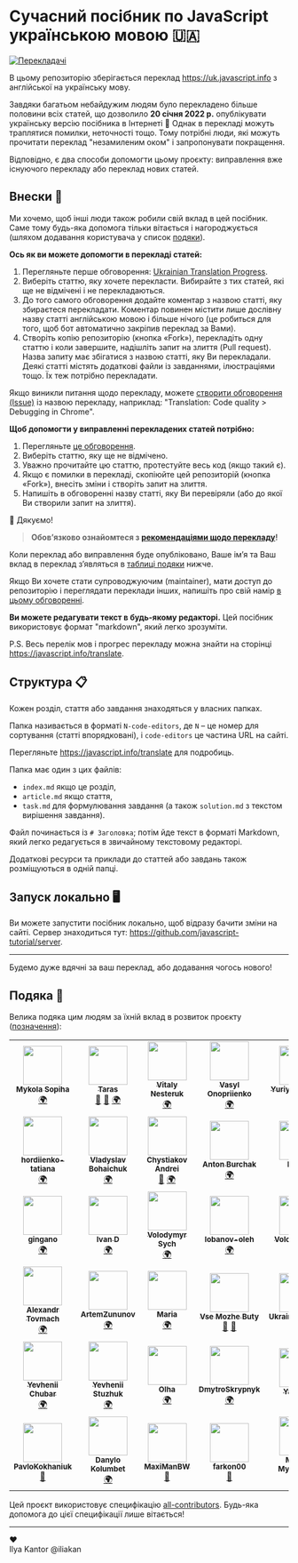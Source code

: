 # Сучасний посібник по JavaScript українською мовою 🇺🇦
<!-- ALL-CONTRIBUTORS-BADGE:START - Do not remove or modify this section -->
[![Перекладачі](https://img.shields.io/badge/all_contributors-42-orange.svg?style=flat-square)](#подяка-)
<!-- ALL-CONTRIBUTORS-BADGE:END -->

В цьому репозиторію зберігається переклад <https://uk.javascript.info> з англійської на українську мову.

Завдяки багатьом небайдужим людям було перекладено більше половини всіх статей, що дозволило **20 січня 2022 р.** опублікувати українську версію посібника в Інтернеті 🎉 Однак в перекладі можуть траплятися помилки, неточності тощо. Тому потрібні люди, які можуть прочитати переклад "незамиленим оком" і запропонувати покращення.

Відповідно, є два способи допомогти цьому проєкту: виправлення вже існуючого перекладу або переклад нових статей.

## Внески 💚

Ми хочемо, щоб інші люди також робили свій вклад в цей посібник. Саме тому будь-яка допомога тільки вітається і нагороджується (шляхом додавання користувача у список [подяки](#подяка-)).

**Ось як ви можете допомогти в перекладі статей:**

1. Перегляньте перше обговорення: [Ukrainian Translation Progress](https://github.com/javascript-tutorial/uk.javascript.info/issues/1).
1. Виберіть статтю, яку хочете перекласти. Вибирайте з тих статей, які ще не відмічені і не перекладаються.
1. До того самого обговорення додайте коментар з назвою статті, яку збираєтеся перекладати. Коментар повинен містити лише дослівну назву статті англійською мовою і більше нічого (це робиться для того, щоб бот автоматично закріпив переклад за Вами).
1. Створіть копію репозиторію (кнопка «Fork»), перекладіть одну статтю і коли завершите, надішліть запит на злиття (Pull request). Назва запиту має збігатися з назвою статті, яку Ви перекладали. Деякі статті містять додаткові файли із завданнями, ілюстраціями тощо. Їх теж потрібно перекладати.

Якщо виникли питання щодо перекладу, можете [створити обговорення (Issue)](https://github.com/javascript-tutorial/uk.javascript.info/issues/new) із назвою перекладу, наприклад: "Translation: Code quality > Debugging in Chrome".

**Щоб допомогти у виправленні перекладених статей потрібно:**

1. Перегляньте [це обговорення](https://github.com/javascript-tutorial/uk.javascript.info/issues/281).
1. Виберіть статтю, яку ще не відмічено.
1. Уважно прочитайте цю статтю, протестуйте весь код (якщо такий є).
1. Якщо є помилки в перекладі, скопіюйте цей репозиторій (кнопка «Fork»), внесіть зміни і створіть запит на злиття.
1. Напишіть в обговоренні назву статті, яку Ви перевіряли (або до якої Ви створили запит на злиття).

🎉 Дякуємо!

> **Обов’язково ознайомтеся з [рекомендаціями щодо перекладу](https://github.com/javascript-tutorial/uk.javascript.info/blob/master/TRANSLATION.md)!**

Коли переклад або виправлення буде опубліковано, Ваше ім’я та Ваш вклад в переклад з’являться в [таблиці подяки](#подяка-) нижче.

Якщо Ви хочете стати супроводжуючим (maintainer), мати доступ до репозиторію і переглядати переклади інших, напишіть про свій намір [в цьому обговоренні](https://github.com/javascript-tutorial/uk.javascript.info/issues/169).

**Ви можете редагувати текст в будь-якому редакторі.** Цей посібник використовує формат "markdown", який легко зрозуміти.

P.S. Весь перелік мов і прогрес перекладу можна знайти на сторінці <https://javascript.info/translate>.

## Структура 📋

Кожен розділ, стаття або завдання знаходяться у власних папках.

Папка називається в форматі `N-code-editors`, де `N` – це номер для сортування (статті впорядковані), і `code-editors` це частина URL на сайті.

Перегляньте <https://javascript.info/translate> для подробиць.

Папка має один з цих файлів:

- `index.md` якщо це розділ,
- `article.md` якщо стаття,
- `task.md` для формулювання завдання (а також `solution.md` з текстом вирішення завдання).

Файл починається із `# Заголовка`; потім йде текст в форматі Markdown, який легко редагується в звичайному текстовому редакторі.

Додаткові ресурси та приклади до статтей або завдань також розміщуються в одній папці.

## Запуск локально 🖥

Ви можете запустити посібник локально, щоб відразу бачити зміни на сайті.
Сервер знаходиться тут: <https://github.com/javascript-tutorial/server>.

---
Будемо дуже вдячні за ваш переклад, або додавання чогось нового!

## Подяка 🙏

Велика подяка цим людям за їхній вклад в розвиток проєкту ([позначення](https://allcontributors.org/docs/en/emoji-key)):

<!-- ALL-CONTRIBUTORS-LIST:START - Do not remove or modify this section -->
<!-- prettier-ignore-start -->
<!-- markdownlint-disable -->
<table>
  <tr>
    <td align="center"><a href="https://www.linkedin.com/in/m-sopiha/"><img src="https://avatars.githubusercontent.com/u/20689588?v=4?s=70" width="70px;" alt=""/><br /><sub><b>Mykola Sopiha</b></sub></a><br /><a href="#translation-MykolaSopiha" title="Translation">🌍</a></td>
    <td align="center"><a href="https://github.com/tarasyyyk"><img src="https://avatars0.githubusercontent.com/u/20100011?v=4?s=70" width="70px;" alt=""/><br /><sub><b>Taras</b></sub></a><br /><a href="#maintenance-tarasyyyk" title="Maintenance">🚧</a> <a href="https://github.com/javascript-tutorial/uk.javascript.info/pulls?q=is%3Apr+reviewed-by%3Atarasyyyk" title="Reviewed Pull Requests">👀</a> <a href="#translation-tarasyyyk" title="Translation">🌍</a></td>
    <td align="center"><a href="https://github.com/Nordtonito"><img src="https://avatars.githubusercontent.com/u/43732023?v=4?s=70" width="70px;" alt=""/><br /><sub><b>Vitaly Nesteruk</b></sub></a><br /><a href="#translation-Nordtonito" title="Translation">🌍</a></td>
    <td align="center"><a href="https://github.com/Regnised"><img src="https://avatars.githubusercontent.com/u/2588425?v=4?s=70" width="70px;" alt=""/><br /><sub><b>Vasyl Onopriienko</b></sub></a><br /><a href="#translation-Regnised" title="Translation">🌍</a></td>
    <td align="center"><a href="https://github.com/Zim123"><img src="https://avatars2.githubusercontent.com/u/1306750?v=4?s=70" width="70px;" alt=""/><br /><sub><b>Yuriy Ostapyuk</b></sub></a><br /><a href="#translation-Zim123" title="Translation">🌍</a></td>
    <td align="center"><a href="https://github.com/alexgalkin"><img src="https://avatars0.githubusercontent.com/u/1190812?v=4?s=70" width="70px;" alt=""/><br /><sub><b>Alex Galkin</b></sub></a><br /><a href="#translation-alexgalkin" title="Translation">🌍</a> <a href="#ideas-alexgalkin" title="Ideas, Planning, & Feedback">🤔</a></td>
    <td align="center"><a href="https://github.com/stas-dolgachov"><img src="https://avatars.githubusercontent.com/u/9461925?v=4?s=70" width="70px;" alt=""/><br /><sub><b>Stanislav</b></sub></a><br /><a href="#translation-stas-dolgachov" title="Translation">🌍</a> <a href="https://github.com/javascript-tutorial/uk.javascript.info/pulls?q=is%3Apr+reviewed-by%3Astas-dolgachov" title="Reviewed Pull Requests">👀</a></td>
  </tr>
  <tr>
    <td align="center"><a href="https://github.com/hordiienko-tatiana"><img src="https://avatars.githubusercontent.com/u/49336627?v=4?s=70" width="70px;" alt=""/><br /><sub><b>hordiienko-tatiana</b></sub></a><br /><a href="#translation-hordiienko-tatiana" title="Translation">🌍</a></td>
    <td align="center"><a href="https://github.com/Purusah"><img src="https://avatars.githubusercontent.com/u/16886633?v=4?s=70" width="70px;" alt=""/><br /><sub><b>Vladyslav Bohaichuk</b></sub></a><br /><a href="#translation-Purusah" title="Translation">🌍</a></td>
    <td align="center"><a href="https://github.com/chizzzy"><img src="https://avatars.githubusercontent.com/u/34280137?v=4?s=70" width="70px;" alt=""/><br /><sub><b>Chystiakov Andrei</b></sub></a><br /><a href="#ideas-chizzzy" title="Ideas, Planning, & Feedback">🤔</a> <a href="#translation-chizzzy" title="Translation">🌍</a></td>
    <td align="center"><a href="https://github.com/AntonBurchak"><img src="https://avatars.githubusercontent.com/u/47831897?v=4?s=70" width="70px;" alt=""/><br /><sub><b>Anton Burchak</b></sub></a><br /><a href="#translation-AntonBurchak" title="Translation">🌍</a></td>
    <td align="center"><a href="https://github.com/dDenysS"><img src="https://avatars0.githubusercontent.com/u/23075870?v=4?s=70" width="70px;" alt=""/><br /><sub><b>Denys</b></sub></a><br /><a href="#translation-dDenysS" title="Translation">🌍</a></td>
    <td align="center"><a href="https://github.com/Tuoris"><img src="https://avatars.githubusercontent.com/u/16479460?v=4?s=70" width="70px;" alt=""/><br /><sub><b>Tuoris</b></sub></a><br /><a href="#translation-Tuoris" title="Translation">🌍</a></td>
    <td align="center"><a href="https://github.com/didostap"><img src="https://avatars.githubusercontent.com/u/49234191?v=4?s=70" width="70px;" alt=""/><br /><sub><b>Ostap Dribniuk</b></sub></a><br /><a href="#translation-didostap" title="Translation">🌍</a></td>
  </tr>
  <tr>
    <td align="center"><a href="https://github.com/gingano"><img src="https://avatars.githubusercontent.com/u/47160813?v=4?s=70" width="70px;" alt=""/><br /><sub><b>gingano</b></sub></a><br /><a href="#translation-gingano" title="Translation">🌍</a></td>
    <td align="center"><a href="https://github.com/Vanchurick"><img src="https://avatars.githubusercontent.com/u/43196449?v=4?s=70" width="70px;" alt=""/><br /><sub><b>Ivan D</b></sub></a><br /><a href="#translation-Vanchurick" title="Translation">🌍</a></td>
    <td align="center"><a href="https://github.com/VolodymyrSSS"><img src="https://avatars.githubusercontent.com/u/49289546?v=4?s=70" width="70px;" alt=""/><br /><sub><b>Volodymyr Sych</b></sub></a><br /><a href="#translation-VolodymyrSSS" title="Translation">🌍</a></td>
    <td align="center"><a href="https://github.com/lobanov-oleh"><img src="https://avatars0.githubusercontent.com/u/53055773?v=4?s=70" width="70px;" alt=""/><br /><sub><b>lobanov-oleh</b></sub></a><br /><a href="#translation-lobanov-oleh" title="Translation">🌍</a></td>
    <td align="center"><a href="https://github.com/hypeofpipe"><img src="https://avatars.githubusercontent.com/u/14982064?v=4?s=70" width="70px;" alt=""/><br /><sub><b>Volodymyr V.</b></sub></a><br /><a href="#translation-hypeofpipe" title="Translation">🌍</a></td>
    <td align="center"><a href="https://github.com/Tarkeasy"><img src="https://avatars.githubusercontent.com/u/36696571?v=4?s=70" width="70px;" alt=""/><br /><sub><b>Taras Kulchytskyi</b></sub></a><br /><a href="#translation-Tarkeasy" title="Translation">🌍</a></td>
    <td align="center"><a href="http://stepansuvorov.com/blog/"><img src="https://avatars1.githubusercontent.com/u/1526680?v=4?s=70" width="70px;" alt=""/><br /><sub><b>Stepan Suvorov</b></sub></a><br /><a href="#translation-stevermeister" title="Translation">🌍</a></td>
  </tr>
  <tr>
    <td align="center"><a href="https://alexandrtovmach.com"><img src="https://avatars0.githubusercontent.com/u/28801003?v=4?s=70" width="70px;" alt=""/><br /><sub><b>Alexandr Tovmach</b></sub></a><br /><a href="#translation-alexandrtovmach" title="Translation">🌍</a></td>
    <td align="center"><a href="https://github.com/ArtemZununov"><img src="https://avatars1.githubusercontent.com/u/12086644?v=4?s=70" width="70px;" alt=""/><br /><sub><b>ArtemZununov</b></sub></a><br /><a href="#translation-ArtemZununov" title="Translation">🌍</a></td>
    <td align="center"><a href="https://github.com/MariaTar"><img src="https://avatars.githubusercontent.com/u/22173769?v=4?s=70" width="70px;" alt=""/><br /><sub><b>Maria</b></sub></a><br /><a href="#translation-MariaTar" title="Translation">🌍</a></td>
    <td align="center"><a href="https://github.com/vsemozhetbyt"><img src="https://avatars1.githubusercontent.com/u/10393198?v=4?s=70" width="70px;" alt=""/><br /><sub><b>Vse Mozhe Buty</b></sub></a><br /><a href="https://github.com/javascript-tutorial/uk.javascript.info/pulls?q=is%3Apr+reviewed-by%3Avsemozhetbyt" title="Reviewed Pull Requests">👀</a> <a href="#ideas-vsemozhetbyt" title="Ideas, Planning, & Feedback">🤔</a></td>
    <td align="center"><a href="https://github.com/UkrainianCitizen"><img src="https://avatars2.githubusercontent.com/u/31314423?v=4?s=70" width="70px;" alt=""/><br /><sub><b>UkrainianCitizen</b></sub></a><br /><a href="#ideas-UkrainianCitizen" title="Ideas, Planning, & Feedback">🤔</a> <a href="https://github.com/javascript-tutorial/uk.javascript.info/pulls?q=is%3Apr+reviewed-by%3AUkrainianCitizen" title="Reviewed Pull Requests">👀</a></td>
    <td align="center"><a href="https://github.com/OlhaBrozhenets"><img src="https://avatars.githubusercontent.com/u/40391635?v=4?s=70" width="70px;" alt=""/><br /><sub><b>Olha Brozhenets</b></sub></a><br /><a href="#translation-OlhaBrozhenets" title="Translation">🌍</a></td>
    <td align="center"><a href="https://github.com/Mouu9"><img src="https://avatars.githubusercontent.com/u/97622707?v=4?s=70" width="70px;" alt=""/><br /><sub><b>Mouu9</b></sub></a><br /><a href="https://github.com/javascript-tutorial/uk.javascript.info/issues?q=author%3AMouu9" title="Bug reports">🐛</a></td>
  </tr>
  <tr>
    <td align="center"><a href="https://github.com/jeneg"><img src="https://avatars.githubusercontent.com/u/2821652?v=4?s=70" width="70px;" alt=""/><br /><sub><b>Yevhenii Chubar</b></sub></a><br /><a href="#translation-jeneg" title="Translation">🌍</a></td>
    <td align="center"><a href="https://github.com/astropsy999"><img src="https://avatars.githubusercontent.com/u/10748203?v=4?s=70" width="70px;" alt=""/><br /><sub><b>Yevhenii Stuzhuk</b></sub></a><br /><a href="#translation-astropsy999" title="Translation">🌍</a></td>
    <td align="center"><a href="https://github.com/Lelihelija"><img src="https://avatars.githubusercontent.com/u/68015684?v=4?s=70" width="70px;" alt=""/><br /><sub><b>Olha</b></sub></a><br /><a href="#translation-Lelihelija" title="Translation">🌍</a></td>
    <td align="center"><a href="https://github.com/DmytroSkrypnyk"><img src="https://avatars.githubusercontent.com/u/46841342?v=4?s=70" width="70px;" alt=""/><br /><sub><b>DmytroSkrypnyk</b></sub></a><br /><a href="#translation-DmytroSkrypnyk" title="Translation">🌍</a></td>
    <td align="center"><a href="http://Instagram.com/yaroslavom"><img src="https://avatars.githubusercontent.com/u/72073598?v=4?s=70" width="70px;" alt=""/><br /><sub><b>Yaroslav</b></sub></a><br /><a href="https://github.com/javascript-tutorial/uk.javascript.info/issues?q=author%3Ayaroslavom" title="Bug reports">🐛</a></td>
    <td align="center"><a href="https://github.com/ilvl"><img src="https://avatars.githubusercontent.com/u/16276298?v=4?s=70" width="70px;" alt=""/><br /><sub><b>ilvl</b></sub></a><br /><a href="https://github.com/javascript-tutorial/uk.javascript.info/issues?q=author%3Ailvl" title="Bug reports">🐛</a></td>
    <td align="center"><a href="https://hasiuk.netlify.com"><img src="https://avatars.githubusercontent.com/u/27961118?v=4?s=70" width="70px;" alt=""/><br /><sub><b>Yurii Hasiuk</b></sub></a><br /><a href="#translation-yugako" title="Translation">🌍</a></td>
  </tr>
  <tr>
    <td align="center"><a href="https://github.com/PavloKokhaniuk"><img src="https://avatars.githubusercontent.com/u/81250556?v=4?s=70" width="70px;" alt=""/><br /><sub><b>PavloKokhaniuk</b></sub></a><br /><a href="https://github.com/javascript-tutorial/uk.javascript.info/issues?q=author%3APavloKokhaniuk" title="Bug reports">🐛</a></td>
    <td align="center"><a href="https://kolumb.tk/"><img src="https://avatars.githubusercontent.com/u/4366033?v=4?s=70" width="70px;" alt=""/><br /><sub><b>Danylo Kolumbet</b></sub></a><br /><a href="#translation-kolumb" title="Translation">🌍</a></td>
    <td align="center"><a href="https://github.com/MaxiManBW"><img src="https://avatars.githubusercontent.com/u/7721739?v=4?s=70" width="70px;" alt=""/><br /><sub><b>MaxiManBW</b></sub></a><br /><a href="https://github.com/javascript-tutorial/uk.javascript.info/issues?q=author%3AMaxiManBW" title="Bug reports">🐛</a></td>
    <td align="center"><a href="https://github.com/farkon00"><img src="https://avatars.githubusercontent.com/u/59134591?v=4?s=70" width="70px;" alt=""/><br /><sub><b>farkon00</b></sub></a><br /><a href="https://github.com/javascript-tutorial/uk.javascript.info/issues?q=author%3Afarkon00" title="Bug reports">🐛</a></td>
    <td align="center"><a href="https://mykolamyslovskyi.xyz/"><img src="https://avatars.githubusercontent.com/u/11510394?v=4?s=70" width="70px;" alt=""/><br /><sub><b>Mykola Myslovskyi</b></sub></a><br /><a href="#translation-AdriandeCita" title="Translation">🌍</a></td>
    <td align="center"><a href="https://github.com/AirFast"><img src="https://avatars.githubusercontent.com/u/17478605?v=4?s=70" width="70px;" alt=""/><br /><sub><b>Andrew Petryk</b></sub></a><br /><a href="https://github.com/javascript-tutorial/uk.javascript.info/issues?q=author%3AAirFast" title="Bug reports">🐛</a></td>
    <td align="center"><a href="https://github.com/emoquery"><img src="https://avatars.githubusercontent.com/u/104505813?v=4?s=70" width="70px;" alt=""/><br /><sub><b>emoquery</b></sub></a><br /><a href="https://github.com/javascript-tutorial/uk.javascript.info/issues?q=author%3Aemoquery" title="Bug reports">🐛</a></td>
  </tr>
</table>

<!-- markdownlint-restore -->
<!-- prettier-ignore-end -->

<!-- ALL-CONTRIBUTORS-LIST:END -->

Цей проєкт використовує специфікацію [all-contributors](https://github.com/all-contributors/all-contributors). Будь-яка допомога до цієї специфікації лише вітається!

---  
♥  
Ilya Kantor @iliakan
